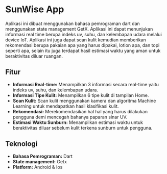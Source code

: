 # SunWise App

Aplikasi ini dibuat menggunakan bahasa pemrograman dart dan menggunakan state management GetX. Aplikasi ini dapat menunjukan informasi real time berupa indeks uv, suhu, dan kelembapan udara melalui device IoT. Aplikasi ini juga dapat scan kulit kemudian memberikan rekomendasi berupa pakaian apa yang harus dipakai, lotion apa, dan topi seperti apa, selain itu juga terdapat hasil estimasi waktu yang aman untuk beraktivitas diluar ruangan.

## Fitur

- **Informasi Real-time:** Menampilkan 3 informasi secara real-time yaitu indeks uv, suhu, dan kelembapan udara.
- **Informasi Tipe Kulit:** Menampilkan 6 tipe kulit di tampilan Home.
- **Scan Kulit:** Scan kulit menggunakan kamera dan algoritma Machine Learning untuk mendapatkan hasil klasifikasi kulit.
- **Rekomendasi:** Merekomendasikan hal hal yang harus dilakukan pengguna demi mencegah bahanya paparan sinar UV.
- **Estimasi Waktu Sunburn:** Menampilkan estimasi waktu untuk beraktivitas diluar sebelum kulit terkena sunburn untuk pengguna.

## Teknologi

- **Bahasa Pemrograman:** Dart
- **State management:** Getx
- **Platform:** Android & Ios
